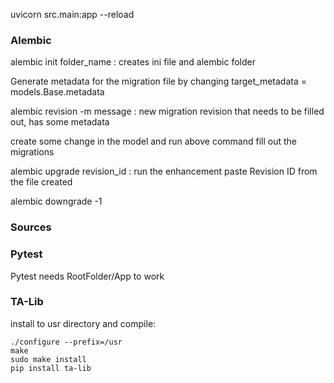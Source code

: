uvicorn src.main:app --reload


### Alembic

alembic init folder_name           : creates ini file and alembic folder

Generate metadata for the migration file by changing
 target_metadata = models.Base.metadata

alembic revision -m message      : new migration revision that needs to be filled out, has some metadata


create some change in the model and run above command
fill out the migrations

alembic upgrade revision_id          : run the enhancement
paste Revision ID from the file created

alembic downgrade -1

### Sources


### Pytest

Pytest needs RootFolder/App to work


### TA-Lib
install to usr directory and compile:
```
./configure --prefix=/usr
make
sudo make install
pip install ta-lib
```